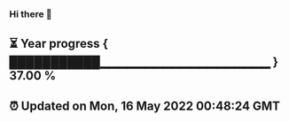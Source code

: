 ### Hi there 👋
⏳ Year progress { ███████████▁▁▁▁▁▁▁▁▁▁▁▁▁▁▁▁▁▁▁ } 37.00 %
---
⏰ Updated on Mon, 16 May 2022 00:48:24 GMT
---
